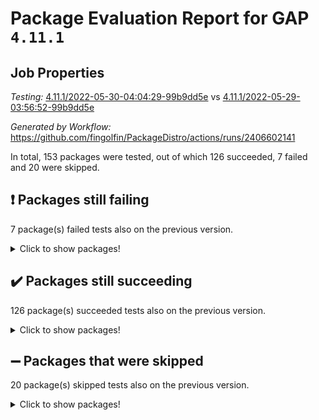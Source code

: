 # Package Evaluation Report for GAP `4.11.1`

## Job Properties

*Testing:* [4.11.1/2022-05-30-04:04:29-99b9dd5e](https://github.com/fingolfin/PackageDistro/blob/data/reports/4.11.1/2022-05-30-04:04:29-99b9dd5e) vs [4.11.1/2022-05-29-03:56:52-99b9dd5e](https://github.com/fingolfin/PackageDistro/blob/data/reports/4.11.1/2022-05-29-03:56:52-99b9dd5e)

*Generated by Workflow:* https://github.com/fingolfin/PackageDistro/actions/runs/2406602141

In total, 153 packages were tested, out of which 126 succeeded, 7 failed and 20 were skipped.

## :exclamation: Packages still failing

7 package(s) failed tests also on the previous version.
<details><summary>Click to show packages!</summary>

- fining 1.4.1 [(failure)](https://github.com/fingolfin/PackageDistro/runs/6648252985?check_suite_focus=true)
- francy 1.2.4 [(failure)](https://github.com/fingolfin/PackageDistro/runs/6648253229?check_suite_focus=true)
- hap 1.39 [(failure)](https://github.com/fingolfin/PackageDistro/runs/6648253585?check_suite_focus=true)
- normalizinterface 1.3.2 [(failure)](https://github.com/fingolfin/PackageDistro/runs/6648254632?check_suite_focus=true)
- packagemanager 1.2 [(failure)](https://github.com/fingolfin/PackageDistro/runs/6648254788?check_suite_focus=true)
- recog 1.3.2 [(failure)](https://github.com/fingolfin/PackageDistro/runs/6648255407?check_suite_focus=true)
- semigroups 4.0.0 [(failure)](https://github.com/fingolfin/PackageDistro/runs/6648255642?check_suite_focus=true)
</details>

## :heavy_check_mark: Packages still succeeding

126 package(s) succeeded tests also on the previous version.
<details><summary>Click to show packages!</summary>

- ace 5.4 [(success)](https://github.com/fingolfin/PackageDistro/runs/6648251403?check_suite_focus=true)
- aclib 1.3.2 [(success)](https://github.com/fingolfin/PackageDistro/runs/6648251459?check_suite_focus=true)
- agt 0.2 [(success)](https://github.com/fingolfin/PackageDistro/runs/6648251498?check_suite_focus=true)
- alnuth 3.2.1 [(success)](https://github.com/fingolfin/PackageDistro/runs/6648251544?check_suite_focus=true)
- anupq 3.2.6 [(success)](https://github.com/fingolfin/PackageDistro/runs/6648251590?check_suite_focus=true)
- atlasrep 2.1.2 [(success)](https://github.com/fingolfin/PackageDistro/runs/6648251643?check_suite_focus=true)
- autodoc 2022.03.10 [(success)](https://github.com/fingolfin/PackageDistro/runs/6648251688?check_suite_focus=true)
- automata 1.15 [(success)](https://github.com/fingolfin/PackageDistro/runs/6648251730?check_suite_focus=true)
- automgrp 1.3.2 [(success)](https://github.com/fingolfin/PackageDistro/runs/6648251771?check_suite_focus=true)
- autpgrp 1.10.2 [(success)](https://github.com/fingolfin/PackageDistro/runs/6648251817?check_suite_focus=true)
- cap 2022.05-08 [(success)](https://github.com/fingolfin/PackageDistro/runs/6648251865?check_suite_focus=true)
- caratinterface 2.3.3 [(success)](https://github.com/fingolfin/PackageDistro/runs/6648251907?check_suite_focus=true)
- cddinterface 2020.06.24 [(success)](https://github.com/fingolfin/PackageDistro/runs/6648251958?check_suite_focus=true)
- circle 1.6.5 [(success)](https://github.com/fingolfin/PackageDistro/runs/6648251998?check_suite_focus=true)
- classicpres 1.22 [(success)](https://github.com/fingolfin/PackageDistro/runs/6648252050?check_suite_focus=true)
- cohomolo 1.6.10 [(success)](https://github.com/fingolfin/PackageDistro/runs/6648252097?check_suite_focus=true)
- congruence 1.2.4 [(success)](https://github.com/fingolfin/PackageDistro/runs/6648252145?check_suite_focus=true)
- corelg 1.56 [(success)](https://github.com/fingolfin/PackageDistro/runs/6648252186?check_suite_focus=true)
- crime 1.6 [(success)](https://github.com/fingolfin/PackageDistro/runs/6648252223?check_suite_focus=true)
- crisp 1.4.5 [(success)](https://github.com/fingolfin/PackageDistro/runs/6648252261?check_suite_focus=true)
- crypting 0.10 [(success)](https://github.com/fingolfin/PackageDistro/runs/6648252307?check_suite_focus=true)
- cryst 4.1.24 [(success)](https://github.com/fingolfin/PackageDistro/runs/6648252353?check_suite_focus=true)
- crystcat 1.1.9 [(success)](https://github.com/fingolfin/PackageDistro/runs/6648252407?check_suite_focus=true)
- ctbllib 1.3.4 [(success)](https://github.com/fingolfin/PackageDistro/runs/6648252442?check_suite_focus=true)
- cubefree 1.19 [(success)](https://github.com/fingolfin/PackageDistro/runs/6648252477?check_suite_focus=true)
- curlinterface 2.2.2 [(success)](https://github.com/fingolfin/PackageDistro/runs/6648252519?check_suite_focus=true)
- cvec 2.7.5 [(success)](https://github.com/fingolfin/PackageDistro/runs/6648252551?check_suite_focus=true)
- datastructures 0.2.7 [(success)](https://github.com/fingolfin/PackageDistro/runs/6648252608?check_suite_focus=true)
- deepthought 1.0.5 [(success)](https://github.com/fingolfin/PackageDistro/runs/6648252638?check_suite_focus=true)
- design 1.7 [(success)](https://github.com/fingolfin/PackageDistro/runs/6648252667?check_suite_focus=true)
- difsets 2.3.1 [(success)](https://github.com/fingolfin/PackageDistro/runs/6648252706?check_suite_focus=true)
- digraphs 1.5.3 [(success)](https://github.com/fingolfin/PackageDistro/runs/6648252743?check_suite_focus=true)
- edim 1.3.5 [(success)](https://github.com/fingolfin/PackageDistro/runs/6648252801?check_suite_focus=true)
- example 4.3.1 [(success)](https://github.com/fingolfin/PackageDistro/runs/6648252829?check_suite_focus=true)
- factint 1.6.3 [(success)](https://github.com/fingolfin/PackageDistro/runs/6648252866?check_suite_focus=true)
- ferret 1.0.7 [(success)](https://github.com/fingolfin/PackageDistro/runs/6648252891?check_suite_focus=true)
- fga 1.4.0 [(success)](https://github.com/fingolfin/PackageDistro/runs/6648252943?check_suite_focus=true)
- float 1.0.3 [(success)](https://github.com/fingolfin/PackageDistro/runs/6648253041?check_suite_focus=true)
- format 1.4.3 [(success)](https://github.com/fingolfin/PackageDistro/runs/6648253077?check_suite_focus=true)
- forms 1.2.7 [(success)](https://github.com/fingolfin/PackageDistro/runs/6648253123?check_suite_focus=true)
- fplsa 1.2.5 [(success)](https://github.com/fingolfin/PackageDistro/runs/6648253163?check_suite_focus=true)
- fr 2.4.8 [(success)](https://github.com/fingolfin/PackageDistro/runs/6648253202?check_suite_focus=true)
- fwtree 1.3 [(success)](https://github.com/fingolfin/PackageDistro/runs/6648253260?check_suite_focus=true)
- gbnp 1.0.5 [(success)](https://github.com/fingolfin/PackageDistro/runs/6648253289?check_suite_focus=true)
- generalizedmorphismsforcap 2022.05-01 [(success)](https://github.com/fingolfin/PackageDistro/runs/6648253325?check_suite_focus=true)
- genss 1.6.6 [(success)](https://github.com/fingolfin/PackageDistro/runs/6648253360?check_suite_focus=true)
- gradedringforhomalg 2022.03-01 [(success)](https://github.com/fingolfin/PackageDistro/runs/6648253388?check_suite_focus=true)
- grape 4.8.5 [(success)](https://github.com/fingolfin/PackageDistro/runs/6648253419?check_suite_focus=true)
- groupoids 1.69 [(success)](https://github.com/fingolfin/PackageDistro/runs/6648253461?check_suite_focus=true)
- grpconst 2.6.2 [(success)](https://github.com/fingolfin/PackageDistro/runs/6648253482?check_suite_focus=true)
- guarana 0.96.3 [(success)](https://github.com/fingolfin/PackageDistro/runs/6648253525?check_suite_focus=true)
- guava 3.16 [(success)](https://github.com/fingolfin/PackageDistro/runs/6648253556?check_suite_focus=true)
- hapcryst 0.1.14 [(success)](https://github.com/fingolfin/PackageDistro/runs/6648253620?check_suite_focus=true)
- hecke 1.5.3 [(success)](https://github.com/fingolfin/PackageDistro/runs/6648253655?check_suite_focus=true)
- help 3.5 [(success)](https://github.com/fingolfin/PackageDistro/runs/6648253682?check_suite_focus=true)
- idrel 2.43 [(success)](https://github.com/fingolfin/PackageDistro/runs/6648253722?check_suite_focus=true)
- images 1.3.1 [(success)](https://github.com/fingolfin/PackageDistro/runs/6648253752?check_suite_focus=true)
- intpic 0.2.4 [(success)](https://github.com/fingolfin/PackageDistro/runs/6648253774?check_suite_focus=true)
- io 4.7.2 [(success)](https://github.com/fingolfin/PackageDistro/runs/6648253821?check_suite_focus=true)
- irredsol 1.4.3 [(success)](https://github.com/fingolfin/PackageDistro/runs/6648253854?check_suite_focus=true)
- json 2.1.0 [(success)](https://github.com/fingolfin/PackageDistro/runs/6648253890?check_suite_focus=true)
- jupyterkernel 1.4.1 [(success)](https://github.com/fingolfin/PackageDistro/runs/6648253926?check_suite_focus=true)
- jupyterviz 1.5.1 [(success)](https://github.com/fingolfin/PackageDistro/runs/6648253954?check_suite_focus=true)
- kan 1.34 [(success)](https://github.com/fingolfin/PackageDistro/runs/6648253982?check_suite_focus=true)
- kbmag 1.5.9 [(success)](https://github.com/fingolfin/PackageDistro/runs/6648254002?check_suite_focus=true)
- laguna 3.9.5 [(success)](https://github.com/fingolfin/PackageDistro/runs/6648254041?check_suite_focus=true)
- liealgdb 2.2.1 [(success)](https://github.com/fingolfin/PackageDistro/runs/6648254073?check_suite_focus=true)
- liepring 2.6 [(success)](https://github.com/fingolfin/PackageDistro/runs/6648254102?check_suite_focus=true)
- liering 2.4.2 [(success)](https://github.com/fingolfin/PackageDistro/runs/6648254129?check_suite_focus=true)
- linearalgebraforcap 2022.05-04 [(success)](https://github.com/fingolfin/PackageDistro/runs/6648254171?check_suite_focus=true)
- loops 3.4.1 [(success)](https://github.com/fingolfin/PackageDistro/runs/6648254209?check_suite_focus=true)
- lpres 1.0.3 [(success)](https://github.com/fingolfin/PackageDistro/runs/6648254251?check_suite_focus=true)
- majoranaalgebras 1.4 [(success)](https://github.com/fingolfin/PackageDistro/runs/6648254301?check_suite_focus=true)
- mapclass 1.4.5 [(success)](https://github.com/fingolfin/PackageDistro/runs/6648254334?check_suite_focus=true)
- matgrp 0.64 [(success)](https://github.com/fingolfin/PackageDistro/runs/6648254375?check_suite_focus=true)
- modisom 2.5.2 [(success)](https://github.com/fingolfin/PackageDistro/runs/6648254403?check_suite_focus=true)
- modulepresentationsforcap 2022.05-03 [(success)](https://github.com/fingolfin/PackageDistro/runs/6648254439?check_suite_focus=true)
- monoidalcategories 2022.05-05 [(success)](https://github.com/fingolfin/PackageDistro/runs/6648254480?check_suite_focus=true)
- nconvex 2020.11-04 [(success)](https://github.com/fingolfin/PackageDistro/runs/6648254516?check_suite_focus=true)
- nilmat 1.4.1 [(success)](https://github.com/fingolfin/PackageDistro/runs/6648254546?check_suite_focus=true)
- nock 1.5 [(success)](https://github.com/fingolfin/PackageDistro/runs/6648254589?check_suite_focus=true)
- nq 2.5.8 [(success)](https://github.com/fingolfin/PackageDistro/runs/6648254666?check_suite_focus=true)
- numericalsgps 1.3.0 [(success)](https://github.com/fingolfin/PackageDistro/runs/6648254691?check_suite_focus=true)
- openmath 11.5.1 [(success)](https://github.com/fingolfin/PackageDistro/runs/6648254727?check_suite_focus=true)
- orb 4.8.4 [(success)](https://github.com/fingolfin/PackageDistro/runs/6648254760?check_suite_focus=true)
- patternclass 2.4.2 [(success)](https://github.com/fingolfin/PackageDistro/runs/6648254833?check_suite_focus=true)
- permut 2.0.4 [(success)](https://github.com/fingolfin/PackageDistro/runs/6648254861?check_suite_focus=true)
- polenta 1.3.10 [(success)](https://github.com/fingolfin/PackageDistro/runs/6648254887?check_suite_focus=true)
- polymaking 0.8.6 [(success)](https://github.com/fingolfin/PackageDistro/runs/6648254915?check_suite_focus=true)
- primgrp 3.4.2 [(success)](https://github.com/fingolfin/PackageDistro/runs/6648254953?check_suite_focus=true)
- profiling 2.5.0 [(success)](https://github.com/fingolfin/PackageDistro/runs/6648254981?check_suite_focus=true)
- qpa 1.33 [(success)](https://github.com/fingolfin/PackageDistro/runs/6648255016?check_suite_focus=true)
- quagroup 1.8.3 [(success)](https://github.com/fingolfin/PackageDistro/runs/6648255058?check_suite_focus=true)
- radiroot 2.9 [(success)](https://github.com/fingolfin/PackageDistro/runs/6648255122?check_suite_focus=true)
- rcwa 4.6.4 [(success)](https://github.com/fingolfin/PackageDistro/runs/6648255248?check_suite_focus=true)
- rds 1.8 [(success)](https://github.com/fingolfin/PackageDistro/runs/6648255343?check_suite_focus=true)
- repndecomp 1.2.1 [(success)](https://github.com/fingolfin/PackageDistro/runs/6648255460?check_suite_focus=true)
- repsn 3.1.0 [(success)](https://github.com/fingolfin/PackageDistro/runs/6648255515?check_suite_focus=true)
- resclasses 4.7.2 [(success)](https://github.com/fingolfin/PackageDistro/runs/6648255562?check_suite_focus=true)
- scscp 2.3.1 [(success)](https://github.com/fingolfin/PackageDistro/runs/6648255612?check_suite_focus=true)
- sglppow 2.2 [(success)](https://github.com/fingolfin/PackageDistro/runs/6648255673?check_suite_focus=true)
- sgpviz 0.999.5 [(success)](https://github.com/fingolfin/PackageDistro/runs/6648255730?check_suite_focus=true)
- simpcomp 2.1.14 [(success)](https://github.com/fingolfin/PackageDistro/runs/6648255768?check_suite_focus=true)
- singular 2020.12.18 [(success)](https://github.com/fingolfin/PackageDistro/runs/6648255816?check_suite_focus=true)
- sla 1.5.3 [(success)](https://github.com/fingolfin/PackageDistro/runs/6648255855?check_suite_focus=true)
- smallgrp 1.5 [(success)](https://github.com/fingolfin/PackageDistro/runs/6648255915?check_suite_focus=true)
- smallsemi 0.6.13 [(success)](https://github.com/fingolfin/PackageDistro/runs/6648255958?check_suite_focus=true)
- sonata 2.9.4 [(success)](https://github.com/fingolfin/PackageDistro/runs/6648256030?check_suite_focus=true)
- sophus 1.25 [(success)](https://github.com/fingolfin/PackageDistro/runs/6648256063?check_suite_focus=true)
- spinsym 1.5.2 [(success)](https://github.com/fingolfin/PackageDistro/runs/6648256106?check_suite_focus=true)
- symbcompcc 1.3.2 [(success)](https://github.com/fingolfin/PackageDistro/runs/6648256150?check_suite_focus=true)
- thelma 1.3 [(success)](https://github.com/fingolfin/PackageDistro/runs/6648256188?check_suite_focus=true)
- tomlib 1.2.9 [(success)](https://github.com/fingolfin/PackageDistro/runs/6648256233?check_suite_focus=true)
- toric 1.9.5 [(success)](https://github.com/fingolfin/PackageDistro/runs/6648256272?check_suite_focus=true)
- transgrp 3.6.2 [(success)](https://github.com/fingolfin/PackageDistro/runs/6648256310?check_suite_focus=true)
- ugaly 4.0.2 [(success)](https://github.com/fingolfin/PackageDistro/runs/6648256350?check_suite_focus=true)
- unipot 1.5 [(success)](https://github.com/fingolfin/PackageDistro/runs/6648256378?check_suite_focus=true)
- unitlib 4.1.0 [(success)](https://github.com/fingolfin/PackageDistro/runs/6648256410?check_suite_focus=true)
- utils 0.72 [(success)](https://github.com/fingolfin/PackageDistro/runs/6648256450?check_suite_focus=true)
- uuid 0.7 [(success)](https://github.com/fingolfin/PackageDistro/runs/6648256490?check_suite_focus=true)
- walrus 0.9991 [(success)](https://github.com/fingolfin/PackageDistro/runs/6648256518?check_suite_focus=true)
- wedderga 4.10.2 [(success)](https://github.com/fingolfin/PackageDistro/runs/6648256535?check_suite_focus=true)
- xmod 2.88 [(success)](https://github.com/fingolfin/PackageDistro/runs/6648256573?check_suite_focus=true)
- xmodalg 1.22 [(success)](https://github.com/fingolfin/PackageDistro/runs/6648256600?check_suite_focus=true)
- yangbaxter 0.10.0 [(success)](https://github.com/fingolfin/PackageDistro/runs/6648256630?check_suite_focus=true)
- zeromqinterface 0.13 [(success)](https://github.com/fingolfin/PackageDistro/runs/6648256658?check_suite_focus=true)
</details>

## :heavy_minus_sign: Packages that were skipped

20 package(s) skipped tests also on the previous version.
<details><summary>Click to show packages!</summary>

- 4ti2interface 2022.03-01 [(skipped)](https://github.com/fingolfin/PackageDistro/runs/6648198521?check_suite_focus=true)
- browse 1.8.14 [(skipped)](https://github.com/fingolfin/PackageDistro/runs/6648198521?check_suite_focus=true)
- examplesforhomalg 2022.03-01 [(skipped)](https://github.com/fingolfin/PackageDistro/runs/6648198521?check_suite_focus=true)
- gapdoc 1.6.5 [(skipped)](https://github.com/fingolfin/PackageDistro/runs/6648198521?check_suite_focus=true)
- gauss 2022.03-01 [(skipped)](https://github.com/fingolfin/PackageDistro/runs/6648198521?check_suite_focus=true)
- gaussforhomalg 2022.03-01 [(skipped)](https://github.com/fingolfin/PackageDistro/runs/6648198521?check_suite_focus=true)
- gradedmodules 2022.03-01 [(skipped)](https://github.com/fingolfin/PackageDistro/runs/6648198521?check_suite_focus=true)
- homalg 2022.03-01 [(skipped)](https://github.com/fingolfin/PackageDistro/runs/6648198521?check_suite_focus=true)
- homalgtocas 2022.03-01 [(skipped)](https://github.com/fingolfin/PackageDistro/runs/6648198521?check_suite_focus=true)
- io_forhomalg 2022.03-01 [(skipped)](https://github.com/fingolfin/PackageDistro/runs/6648198521?check_suite_focus=true)
- itc 1.5.1 [(skipped)](https://github.com/fingolfin/PackageDistro/runs/6648198521?check_suite_focus=true)
- localizeringforhomalg 2022.03-01 [(skipped)](https://github.com/fingolfin/PackageDistro/runs/6648198521?check_suite_focus=true)
- matricesforhomalg 2022.04-01 [(skipped)](https://github.com/fingolfin/PackageDistro/runs/6648198521?check_suite_focus=true)
- modules 2022.03-01 [(skipped)](https://github.com/fingolfin/PackageDistro/runs/6648198521?check_suite_focus=true)
- polycyclic 2.16 [(skipped)](https://github.com/fingolfin/PackageDistro/runs/6648198521?check_suite_focus=true)
- ringsforhomalg 2022.04-01 [(skipped)](https://github.com/fingolfin/PackageDistro/runs/6648198521?check_suite_focus=true)
- sco 2022.03-01 [(skipped)](https://github.com/fingolfin/PackageDistro/runs/6648198521?check_suite_focus=true)
- toolsforhomalg 2022.05-01 [(skipped)](https://github.com/fingolfin/PackageDistro/runs/6648198521?check_suite_focus=true)
- toricvarieties 2022.03.23 [(skipped)](https://github.com/fingolfin/PackageDistro/runs/6648198521?check_suite_focus=true)
- xgap 4.31 [(skipped)](https://github.com/fingolfin/PackageDistro/runs/6648198521?check_suite_focus=true)
</details>

